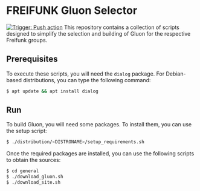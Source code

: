 # FREIFUNK Gluon Selector
[![Trigger: Push action](https://github.com/sikienzl/FREIFUNK_Gluon_Selector/actions/workflows/main.yml/badge.svg)](https://github.com/sikienzl/FREIFUNK_Gluon_Selector/actions/workflows/main.yml)
This repository contains a collection of scripts designed to simplify the selection and building of Gluon for the respective Freifunk groups.

## Prerequisites
To execute these scripts, you will need the `dialog` package. For Debian-based distributions, 
you can type the following command:
```bash
$ apt update && apt install dialog
```

## Run
To build Gluon, you will need some packages. 
To install them, you can use the setup script:
```bash
$ ./distribution/<DISTRONAME>/setup_requirements.sh
```

Once the required packages are installed, you can use the following 
scripts to obtain the sources:
```bash
$ cd general
$ ./download_gluon.sh
$ ./download_site.sh
```
